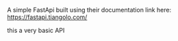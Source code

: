 A simple FastApi built using their documentation link here: https://fastapi.tiangolo.com/

this a very basic API

